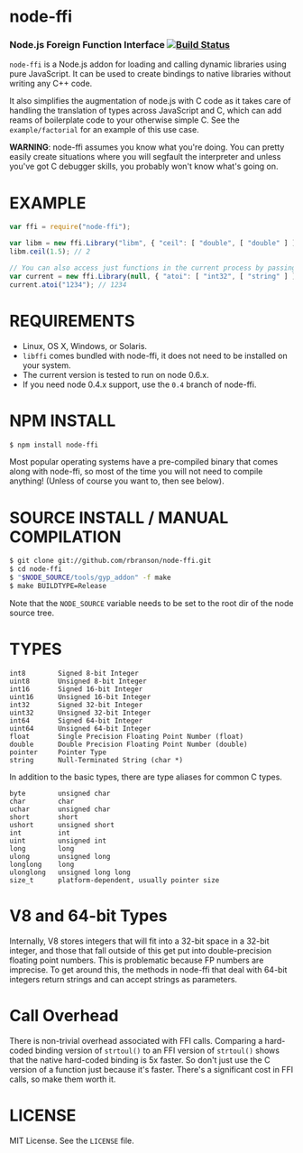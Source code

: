 node-ffi
========
### Node.js Foreign Function Interface [![Build Status](https://secure.travis-ci.org/rbranson/node-ffi.png)](http://travis-ci.org/rbranson/node-ffi)

`node-ffi` is a Node.js addon for loading and calling dynamic libraries using pure JavaScript. It can be used to create bindings to native libraries without writing any C++ code.

It also simplifies the augmentation of node.js with C code as it takes care of handling the translation of types across JavaScript and C, which can add reams of boilerplate code to your otherwise simple C. See the `example/factorial` for an example of this use case.

**WARNING**: node-ffi assumes you know what you're doing. You can pretty easily create situations where you will segfault the interpreter and unless you've got C debugger skills, you probably won't know what's going on.

# EXAMPLE

``` js
var ffi = require("node-ffi");

var libm = new ffi.Library("libm", { "ceil": [ "double", [ "double" ] ] });
libm.ceil(1.5); // 2

// You can also access just functions in the current process by passing a null
var current = new ffi.Library(null, { "atoi": [ "int32", [ "string" ] ] });
current.atoi("1234"); // 1234
```

# REQUIREMENTS

 * Linux, OS X, Windows, or Solaris.
 * `libffi` comes bundled with node-ffi, it does not need to be installed on your system.
 * The current version is tested to run on node 0.6.x.
 * If you need node 0.4.x support, use the `0.4` branch of node-ffi.

# NPM INSTALL

``` bash
$ npm install node-ffi
```

Most popular operating systems have a pre-compiled binary that comes along with node-ffi, so most of the time you will not need to compile anything! (Unless of course you want to, then see below).

# SOURCE INSTALL / MANUAL COMPILATION

``` bash
$ git clone git://github.com/rbranson/node-ffi.git
$ cd node-ffi
$ "$NODE_SOURCE/tools/gyp_addon" -f make
$ make BUILDTYPE=Release
```

Note that the `NODE_SOURCE` variable needs to be set to the root dir of the node source tree.

# TYPES

    int8        Signed 8-bit Integer
    uint8       Unsigned 8-bit Integer
    int16       Signed 16-bit Integer
    uint16      Unsigned 16-bit Integer
    int32       Signed 32-bit Integer
    uint32      Unsigned 32-bit Integer
    int64       Signed 64-bit Integer
    uint64      Unsigned 64-bit Integer
    float       Single Precision Floating Point Number (float)
    double      Double Precision Floating Point Number (double)
    pointer     Pointer Type
    string      Null-Terminated String (char *)

In addition to the basic types, there are type aliases for common C types.

    byte        unsigned char
    char        char
    uchar       unsigned char
    short       short
    ushort      unsigned short
    int         int
    uint        unsigned int
    long        long
    ulong       unsigned long
    longlong    long
    ulonglong   unsigned long long
    size_t      platform-dependent, usually pointer size

# V8 and 64-bit Types

Internally, V8 stores integers that will fit into a 32-bit space in a 32-bit integer, and those that fall outside of this get put into double-precision floating point numbers. This is problematic because FP numbers are imprecise. To get around this, the methods in node-ffi that deal with 64-bit integers return strings and can accept strings as parameters.

# Call Overhead

There is non-trivial overhead associated with FFI calls. Comparing a hard-coded binding version of `strtoul()` to an FFI version of `strtoul()` shows that the native hard-coded binding is 5x faster. So don't just use the C version of a function just because it's faster. There's a significant cost in FFI calls, so make them worth it.

# LICENSE

MIT License. See the `LICENSE` file.
